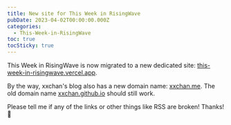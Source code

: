 ```yaml
---
title: New site for This Week in RisingWave
pubDate: 2023-04-02T00:00:00.000Z
categories:
  - This-Week-in-RisingWave
toc: true
tocSticky: true
---
```


This Week in RisingWave is now migrated to a new dedicated site: [this-week-in-risingwave.vercel.app](https://this-week-in-risingwave.vercel.app).

By the way, xxchan's blog also has a new domain name: [xxchan.me](https://xxchan.me). The old domain name [xxchan.github.io](https://xxchan.github.io) should still work.

Please tell me if any of the links or other things like RSS are broken! Thanks! 🥰
